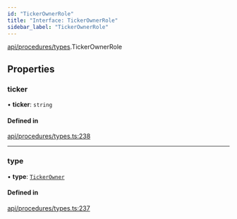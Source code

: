 ```yaml
---
id: "TickerOwnerRole"
title: "Interface: TickerOwnerRole"
sidebar_label: "TickerOwnerRole"
---
```


[api/procedures/types](../../../../../modules/API/Procedures/Types/Types.md).TickerOwnerRole

## Properties

### ticker

• **ticker**: `string`

#### Defined in

[api/procedures/types.ts:238](https://github.com/PolymeshAssociation/polymesh-sdk/blob/fe2e6dd1d/src/api/procedures/types.ts#L238)

___

### type

• **type**: [`TickerOwner`](../../../../../enums/API/Procedures/Types/RoleType/RoleType.md#tickerowner)

#### Defined in

[api/procedures/types.ts:237](https://github.com/PolymeshAssociation/polymesh-sdk/blob/fe2e6dd1d/src/api/procedures/types.ts#L237)
